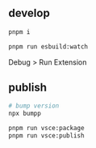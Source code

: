 ## develop

```sh
pnpm i

pnpm run esbuild:watch
```

Debug > Run Extension

## publish

```sh
# bump version
npx bumpp

pnpm run vsce:package
pnpm run vsce:publish
```
